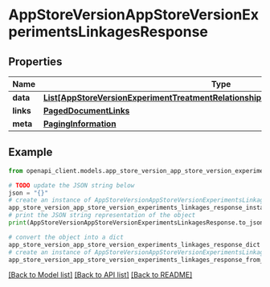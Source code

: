 # AppStoreVersionAppStoreVersionExperimentsLinkagesResponse


## Properties

Name | Type | Description | Notes
------------ | ------------- | ------------- | -------------
**data** | [**List[AppStoreVersionExperimentTreatmentRelationshipsAppStoreVersionExperimentData]**](AppStoreVersionExperimentTreatmentRelationshipsAppStoreVersionExperimentData.md) |  | 
**links** | [**PagedDocumentLinks**](PagedDocumentLinks.md) |  | 
**meta** | [**PagingInformation**](PagingInformation.md) |  | [optional] 

## Example

```python
from openapi_client.models.app_store_version_app_store_version_experiments_linkages_response import AppStoreVersionAppStoreVersionExperimentsLinkagesResponse

# TODO update the JSON string below
json = "{}"
# create an instance of AppStoreVersionAppStoreVersionExperimentsLinkagesResponse from a JSON string
app_store_version_app_store_version_experiments_linkages_response_instance = AppStoreVersionAppStoreVersionExperimentsLinkagesResponse.from_json(json)
# print the JSON string representation of the object
print(AppStoreVersionAppStoreVersionExperimentsLinkagesResponse.to_json())

# convert the object into a dict
app_store_version_app_store_version_experiments_linkages_response_dict = app_store_version_app_store_version_experiments_linkages_response_instance.to_dict()
# create an instance of AppStoreVersionAppStoreVersionExperimentsLinkagesResponse from a dict
app_store_version_app_store_version_experiments_linkages_response_from_dict = AppStoreVersionAppStoreVersionExperimentsLinkagesResponse.from_dict(app_store_version_app_store_version_experiments_linkages_response_dict)
```
[[Back to Model list]](../README.md#documentation-for-models) [[Back to API list]](../README.md#documentation-for-api-endpoints) [[Back to README]](../README.md)


